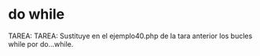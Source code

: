 # do while

TAREA: TAREA: Sustituye en el ejemplo40.php de la tara anterior los bucles while por do...while.